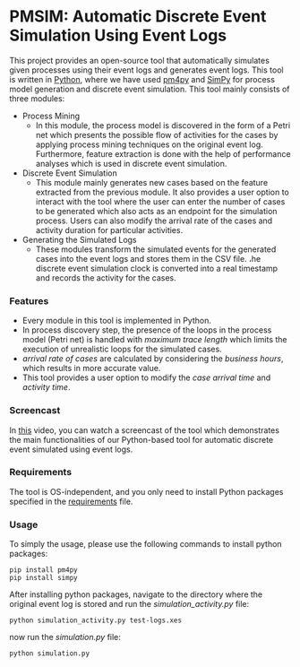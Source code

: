 # PMSIM: Automatic Discrete Event Simulation Using Event Logs
This project provides an open-source tool that automatically simulates given processes using their event logs and generates event logs. This tool is written in [Python](https://www.python.org/), where we have used [pm4py](http://pm4py.org/) and [SimPy](https://pypi.org/project/simpy/) for process model generation and discrete event simulation. This tool mainly consists of three modules:
* Process Mining
  - In this module, the process model is discovered in the form of a Petri net which presents the possible flow of activities for the cases by applying process mining techniques on the original event log. Furthermore, feature extraction is done with the help of performance analyses which is used in discrete event simulation.
* Discrete Event Simulation
  - This module mainly generates new cases based on the feature extracted from the previous module. It also provides a user option to interact with the tool where the user can enter the number of cases to be generated which also acts as an endpoint for the simulation process. Users can also modify the arrival rate of the cases and activity duration for particular activities.
 * Generating the Simulated Logs
   - These modules transform the simulated events for the generated cases into the event logs and stores them in the CSV file. ،he discrete event simulation clock is converted into a real timestamp and records the activity for the cases.
   
  ### Features 
  * Every module in this tool is implemented in Python.
  * In process discovery step, the presence of the loops in the process model (Petri net) is handled with _maximum trace length_ which limits the execution of unrealistic loops for the simulated cases.
  * _arrival rate of cases_ are calculated by considering the _business hours_, which results in more accurate value.
  * This tool provides a user option to modify the _case arrival time_ and _activity time_.
  
  ### Screencast
  In [this](https://link.com) video, you can watch a screencast of the tool which demonstrates the main functionalities of our Python-based tool for automatic discrete event simulated using event logs.
 
  ### Requirements
  The tool is OS-independent, and you only need to install Python packages specified in the [requirements](https://github.com/mbafrani/AutomaticProcessSimulation/blob/master/requirements) file.
  
  ### Usage
  To simply the usage, please use the following commands to install python packages:
  
  ```shell
  pip install pm4py
  pip install simpy
  ```
  
  After installing python packages, navigate to the directory where the original event log is stored and run the _simulation_activity.py_ file:
  
  ```shell
  python simulation_activity.py test-logs.xes
  ```
  now run the _simulation.py_ file:
  ```shell
  python simulation.py
  ```
